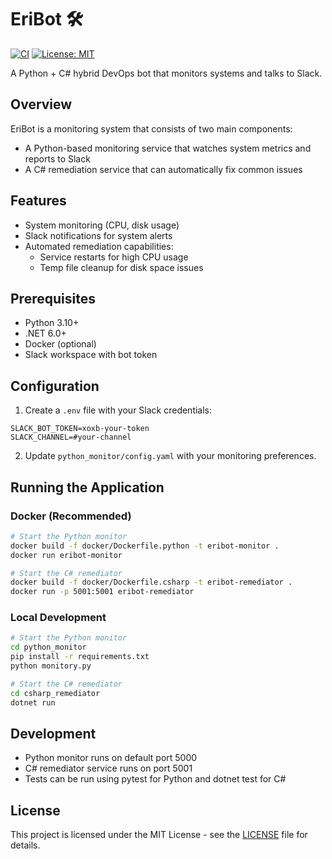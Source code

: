 # EriBot 🛠️

[![CI](https://github.com/Ericlein/monitor-slackbot/actions/workflows/ci.yml/badge.svg)](https://github.com/Ericlein/monitor-slackbot/actions)
[![License: MIT](https://img.shields.io/badge/License-MIT-yellow.svg)](LICENSE)

A Python + C# hybrid DevOps bot that monitors systems and talks to Slack.

## Overview

EriBot is a monitoring system that consists of two main components:
- A Python-based monitoring service that watches system metrics and reports to Slack
- A C# remediation service that can automatically fix common issues

## Features

- System monitoring (CPU, disk usage)
- Slack notifications for system alerts
- Automated remediation capabilities:
  - Service restarts for high CPU usage
  - Temp file cleanup for disk space issues

## Prerequisites

- Python 3.10+
- .NET 6.0+
- Docker (optional)
- Slack workspace with bot token

## Configuration

1. Create a `.env` file with your Slack credentials:
```env
SLACK_BOT_TOKEN=xoxb-your-token
SLACK_CHANNEL=#your-channel
```

2. Update `python_monitor/config.yaml` with your monitoring preferences.

## Running the Application

### Docker (Recommended)

```bash
# Start the Python monitor
docker build -f docker/Dockerfile.python -t eribot-monitor .
docker run eribot-monitor

# Start the C# remediator
docker build -f docker/Dockerfile.csharp -t eribot-remediator .
docker run -p 5001:5001 eribot-remediator
```

### Local Development

```bash
# Start the Python monitor
cd python_monitor
pip install -r requirements.txt
python monitory.py

# Start the C# remediator
cd csharp_remediator
dotnet run
```

## Development

- Python monitor runs on default port 5000
- C# remediator service runs on port 5001
- Tests can be run using pytest for Python and dotnet test for C#

## License

This project is licensed under the MIT License - see the [LICENSE](LICENSE) file for details.